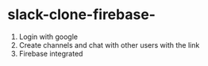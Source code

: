 # slack-clone-firebase-
1. Login with google
2. Create channels and chat with other users with the link
3. Firebase integrated
